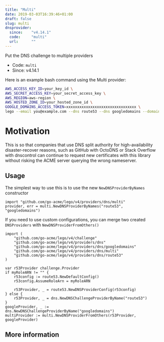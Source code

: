 ```yaml
---
title: "Multi"
date: 2019-03-03T16:39:46+01:00
draft: false
slug: multi
dnsprovider:
  since:    "v4.14.1"
  code:     "multi"
  url:      ""
---
```


<!-- THIS DOCUMENTATION IS AUTO-GENERATED. PLEASE DO NOT EDIT. -->
<!-- providers/dns/multi/multi.toml -->
<!-- THIS DOCUMENTATION IS AUTO-GENERATED. PLEASE DO NOT EDIT. -->

Put the DNS challenge to multiple providers


<!--more-->

- Code: `multi`
- Since: v4.14.1


Here is an example bash command using the Multi provider:

```bash
AWS_ACCESS_KEY_ID=your_key_id \
AWS_SECRET_ACCESS_KEY=your_secret_access_key \
AWS_REGION=aws-region \
AWS_HOSTED_ZONE_ID=your_hosted_zone_id \
GOOGLE_DOMAINS_ACCESS_TOKEN=xxxxxxxxxxxxxxxxxxxxxxxxxxxxxxxx \
lego --email you@example.com --dns route53 --dns googledomains --domains my.example.org run
```





# Motivation

This is so that companies that use DNS split authority for
high-availability disaster-recover reasons, such as GitHub with OctoDNS
or Stack Overflow with dnscontrol can continue to request new
certificates with this library without risking the ACME server
querying the wrong nameserver.

## Usage

The simplest way to use this is to use the new `NewDNSProviderByNames` constructor

    import "github.com/go-acme/lego/v4/providers/dns/multi"
    provider, err = multi.NewDNSProviderByNames("route53", "googledomains")

If you need to use custom configurations, you can merge two created
`DNSProviders` with `NewDNSProviderFromOthers()`

    import (
        "github.com/go-acme/lego/v4/challenge"
        "github.com/go-acme/lego/v4/providers/dns"
        "github.com/go-acme/lego/v4/providers/dns/googledomains"
        "github.com/go-acme/lego/v4/providers/dns/multi"
        "github.com/go-acme/lego/v4/providers/dns/route53"
    )

    var r53Provider challenge.Provider
    if myRoleARN != "" {
        r53config := route53.NewDefaultConfig()
        r53config.AssumeRoleArn = myRoleARN

        r53Provider, _ = route53.NewDNSProviderConfig(r53config)
    } else {
        r53Provider, _ = dns.NewDNSChallengeProviderByName("route53")
    }
    googleProvider, _ := dns.NewDNSChallengeProviderByName("googledomains")
    multiProvider := multi.NewDNSProviderFromOthers(r53Provider, googleProvider)



## More information



<!-- THIS DOCUMENTATION IS AUTO-GENERATED. PLEASE DO NOT EDIT. -->
<!-- providers/dns/multi/multi.toml -->
<!-- THIS DOCUMENTATION IS AUTO-GENERATED. PLEASE DO NOT EDIT. -->
